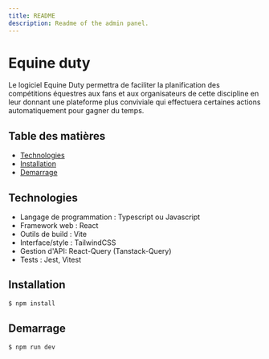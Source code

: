 ```yaml
---
title: README
description: Readme of the admin panel.
---
```


# Equine duty

Le logiciel Equine Duty permettra de faciliter la planification des compétitions équestres aux fans et aux organisateurs de cette discipline en leur donnant une plateforme plus conviviale qui effectuera certaines actions automatiquement pour gagner du temps.

## Table des matières

- [Technologies](#technologies)
- [Installation](#installation)
- [Demarrage](#demarrage)

## Technologies

-   Langage de programmation : Typescript ou Javascript
-   Framework web : React
-   Outils de build : Vite
-   Interface/style : TailwindCSS
-   Gestion d'API: React-Query (Tanstack-Query)
-   Tests : Jest, Vitest


## Installation

```bash
$ npm install
```

## Demarrage

```bash
$ npm run dev

